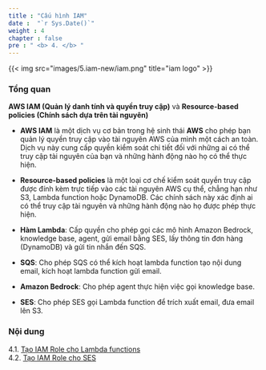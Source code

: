 ```yaml
---
title : "Cấu hình IAM"
date :  "`r Sys.Date()`" 
weight : 4
chapter : false
pre : " <b> 4. </b> "
---
```



{{< img src="images/5.iam-new/iam.png" title="iam logo" >}}

### Tổng quan

**AWS IAM (Quản lý danh tính và quyền truy cập)** và **Resource-based policies (Chính sách dựa trên tài nguyên)**

- **AWS IAM** là một dịch vụ cơ bản trong hệ sinh thái **AWS** cho phép bạn quản lý quyền truy cập vào tài nguyên AWS của mình một cách an toàn. Dịch vụ này cung cấp quyền kiểm soát chi tiết đối với những ai có thể truy cập tài nguyên của bạn và những hành động nào họ có thể thực hiện.

- **Resource-based policies** là một loại cơ chế kiểm soát quyền truy cập được đính kèm trực tiếp vào các tài nguyên AWS cụ thể, chẳng hạn như S3, Lambda function hoặc DynamoDB. Các chính sách này xác định ai có thể truy cập tài nguyên và những hành động nào họ được phép thực hiện.
- **Hàm Lambda**: Cấp quyền cho phép gọi các mô hình Amazon Bedrock, knowledge base, agent, gửi email bằng SES, lấy thông tin đơn hàng (DynamoDB) và gửi tin nhắn đến SQS.
- **SQS**: Cho phép SQS có thể kích hoạt lambda function tạo nội dung email, kích hoạt lambda function gửi email.
- **Amazon Bedrock**: Cho phép agent thực hiện việc gọi knowledge base.
- **SES**: Cho phép SES gọi Lambda function để trích xuất email, đưa email lên S3.

### Nội dung

4.1. [Tạo IAM Role cho Lambda functions](4.1-create-lambda-role/)\
4.2. [Tạo IAM Role cho SES](4.2-create-ses-role)
